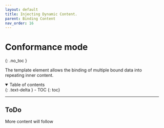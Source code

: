 ```yaml
---
layout: default
title: Injecting Dynamic Content.
parent: Binding Content
nav_order: 16
---
```


# Conformance mode
{: .no_toc }

The template element allows the binding of multiple bound data into repeating inner content.

<details open markdown="block">
  <summary>
    Table of contents
  </summary>
  {: .text-delta }
- TOC
{: toc}
</details>

---

## ToDo

More content will follow
